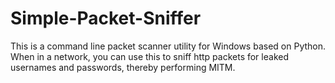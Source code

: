# Simple-Packet-Sniffer
This is a command line packet scanner utility for Windows based on Python. When in a network, you can use this to sniff http packets for leaked usernames and passwords, thereby performing MITM.
